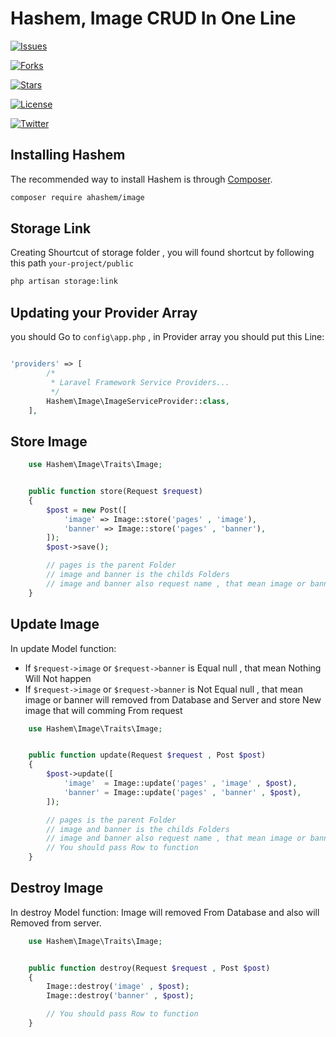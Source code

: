 # Hashem, Image CRUD In One Line
 [![Issues](https://img.shields.io/github/issues/BNhashem16/Images.svg?style=plastic&logo=appveyor)](https://github.com/BNhashem16/Images)

[![Forks](https://img.shields.io/github/forks/BNhashem16/Images.svg?style=plastic&logo=appveyor)](https://github.com/BNhashem16/Images)

[![Stars](https://img.shields.io/github/stars/BNhashem16/Images.svg?style=plastic&logo=appveyor)](https://github.com/BNhashem16/Images)

[![License](https://img.shields.io/github/license/BNhashem16/Images.svg?style=plastic&logo=appveyor)](https://github.com/BNhashem16/Images)

[![Twitter](https://img.shields.io/twitter/url?url=https%3A%2F%2Fgithub.com%2FBNhashem16%2FImages)](https://github.com/BNhashem16/Images)

## Installing Hashem

The recommended way to install Hashem is through
[Composer](https://getcomposer.org/).

```bash
composer require ahashem/image
```

## Storage Link

Creating Shourtcut of storage folder , you will found shortcut by following this path `your-project/public`

```bash
php artisan storage:link
```

## Updating your Provider Array

you should Go to `config\app.php` , in Provider array you should put this Line:

```php

'providers' => [
        /*
         * Laravel Framework Service Providers...
         */
        Hashem\Image\ImageServiceProvider::class,
    ],
```

## Store Image

```php
    use Hashem\Image\Traits\Image;


    public function store(Request $request)
    {
        $post = new Post([
            'image' => Image::store('pages' , 'image'),
            'banner' => Image::store('pages' , 'banner'),
        ]);
        $post->save();

        // pages is the parent Folder 
        // image and banner is the childs Folders
        // image and banner also request name , that mean image or banner is required.
    }

```


## Update Image

In update Model function: 
- If `$request->image` or `$request->banner` is Equal null , that mean Nothing Will Not happen
- If `$request->image` or `$request->banner` is Not Equal null , that mean image or banner will removed from Database and Server and store New image that will comming From request 

```php
    use Hashem\Image\Traits\Image;


    public function update(Request $request , Post $post)
    {
        $post->update([
            'image'  = Image::update('pages' , 'image' , $post),
            'banner' = Image::update('pages' , 'banner' , $post),
        ]);

        // pages is the parent Folder 
        // image and banner is the childs Folders
        // image and banner also request name , that mean image or banner is required.
        // You should pass Row to function
    }

```

## Destroy Image

In destroy Model function: Image will removed From Database and also will Removed from server.

```php
    use Hashem\Image\Traits\Image;


    public function destroy(Request $request , Post $post)
    {
        Image::destroy('image' , $post);
        Image::destroy('banner' , $post);

        // You should pass Row to function
    }

```
